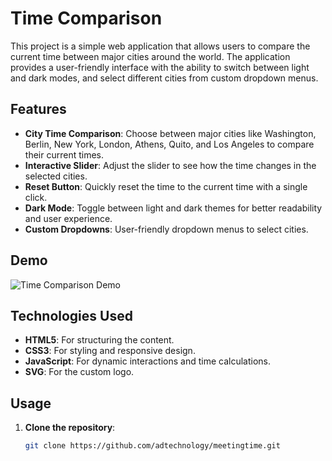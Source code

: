 # Time Comparison

This project is a simple web application that allows users to compare the current time between major cities around the world. The application provides a user-friendly interface with the ability to switch between light and dark modes, and select different cities from custom dropdown menus.

## Features

- **City Time Comparison**: Choose between major cities like Washington, Berlin, New York, London, Athens, Quito, and Los Angeles to compare their current times.
- **Interactive Slider**: Adjust the slider to see how the time changes in the selected cities.
- **Reset Button**: Quickly reset the time to the current time with a single click.
- **Dark Mode**: Toggle between light and dark themes for better readability and user experience.
- **Custom Dropdowns**: User-friendly dropdown menus to select cities.

## Demo

![Time Comparison Demo](demo-screenshot.png)

## Technologies Used

- **HTML5**: For structuring the content.
- **CSS3**: For styling and responsive design.
- **JavaScript**: For dynamic interactions and time calculations.
- **SVG**: For the custom logo.

## Usage

1. **Clone the repository**:
   ```bash
   git clone https://github.com/adtechnology/meetingtime.git
